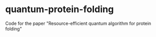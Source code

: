 # quantum-protein-folding
Code for the paper "Resource-efficient quantum algorithm for protein folding"
